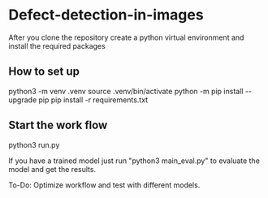 # Defect-detection-in-images

After you clone the repository create a python virtual environment and install the required packages

## How to set up
python3 -m venv .venv
source .venv/bin/activate
python -m pip install --upgrade pip
pip install -r requirements.txt

## Start the work flow
python3 run.py

If you have a trained model just run "python3 main_eval.py" to evaluate the model and get the results.

To-Do: Optimize workflow and test with different models.
